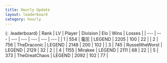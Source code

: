 ```yaml
---
title: Hourly Update
layout: leaderboard
category: hourly
---
```


{: .leaderboard}
| Rank | LV | Player | Division | Elo | Wins | Losses |
| --- | --- | --- | --- | --- | --- | --- |
| <span data-change="0">1</span> | 554 | <span title="ID: 407707">電圧</span> | LEGEND | <span data-change="0">2205</span> | <span data-change="0">100</span> | <span data-change="0">22</span> |
| <span data-change="0">2</span> | 756 | <span title="ID: 544310">TheDraconic</span> | LEGEND | <span data-change="-7">2148</span> | <span data-change="1">200</span> | <span data-change="1">102</span> |
| <span data-change="0">3</span> | 745 | <span title="ID: 388751">RusselltheWorst</span> | LEGEND | <span data-change="0">2129</span> | <span data-change="0">32</span> | <span data-change="0">2</span> |
| <span data-change="0">4</span> | 1155 | <span title="ID: 416373">Mirakee</span> | LEGEND | <span data-change="0">2111</span> | <span data-change="0">68</span> | <span data-change="0">22</span> |
| <span data-change="0">5</span> | 373 | <span title="ID: 154728">TheGreatChaos</span> | LEGEND | <span data-change="-2">2092</span> | <span data-change="2">102</span> | <span data-change="1">77</span> |